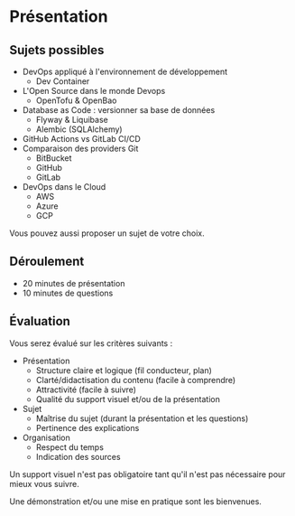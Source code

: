 # Présentation

## Sujets possibles

- DevOps appliqué à l'environnement de développement
  - Dev Container
- L'Open Source dans le monde Devops
  - OpenTofu & OpenBao
- Database as Code : versionner sa base de données
  - Flyway & Liquibase
  - Alembic (SQLAlchemy)
- GitHub Actions vs GitLab CI/CD
- Comparaison des providers Git
  - BitBucket
  - GitHub
  - GitLab
- DevOps dans le Cloud
  - AWS
  - Azure
  - GCP

Vous pouvez aussi proposer un sujet de votre choix.

## Déroulement

- 20 minutes de présentation
- 10 minutes de questions

## Évaluation

Vous serez évalué sur les critères suivants :

- Présentation
  - Structure claire et logique (fil conducteur, plan)
  - Clarté/didactisation du contenu (facile à comprendre)
  - Attractivité (facile à suivre)
  - Qualité du support visuel et/ou de la présentation
- Sujet
  - Maîtrise du sujet (durant la présentation et les questions)
  - Pertinence des explications
- Organisation
  - Respect du temps
  - Indication des sources

Un support visuel n'est pas obligatoire tant qu'il n'est pas nécessaire pour mieux vous suivre.

Une démonstration et/ou une mise en pratique sont les bienvenues.
